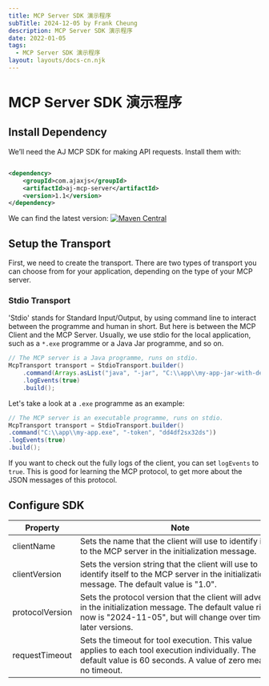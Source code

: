 ```yaml
---
title: MCP Server SDK 演示程序
subTitle: 2024-12-05 by Frank Cheung
description: MCP Server SDK 演示程序
date: 2022-01-05
tags:
  - MCP Server SDK 演示程序
layout: layouts/docs-cn.njk
---
```


# MCP Server SDK 演示程序

## Install Dependency

We’ll need the AJ MCP SDK for making API requests. Install them with:

```xml

<dependency>
    <groupId>com.ajaxjs</groupId>
    <artifactId>aj-mcp-server</artifactId>
    <version>1.1</version>
</dependency>
```

We can find the latest version:
[![Maven Central](https://img.shields.io/maven-central/v/com.ajaxjs/aj-mcp-client?label=Latest%20Release)](https://central.sonatype.com/artifact/com.ajaxjs/aj-mcp-client)

## Setup the Transport

First, we need to create the transport. There are two types of transport you can choose from for your application, depending on the type of your MCP
server.

### Stdio Transport

'Stdio' stands for Standard Input/Output, by using command line to interact between the programme and human in short. But here is between the MCP
Client
and the MCP Server. Usually, we use stdio for the local application, such as a `*.exe` programme or a Java Jar programme, and so on.

``` java
// The MCP server is a Java programme, runs on stdio.
McpTransport transport = StdioTransport.builder()
    .command(Arrays.asList("java", "-jar", "C:\\app\\my-app-jar-with-dependencies.jar"))
    .logEvents(true)
    .build();
```

Let's take a look at a `.exe` programme as an example:

``` java
// The MCP server is an executable programme, runs on stdio.
McpTransport transport = StdioTransport.builder()
.command("C:\\app\\my-app.exe", "-token", "dd4df2sx32ds"))
.logEvents(true)
.build();
```

If you want to check out the fully logs of the client, you can set `logEvents` to `true`. This is good for learning the MCP protocol, to get more
about the JSON messages of this protocol.

## Configure SDK

| Property        | Note                                                                                                                                                                              | Type of value | Example of value         |
|-----------------|-----------------------------------------------------------------------------------------------------------------------------------------------------------------------------------|---------------|--------------------------|
| clientName      | Sets the name that the client will use to identify itself to the MCP server in the initialization message.                                                                        | String        | myapp/foo-app            |
| clientVersion   | Sets the version string that the client will use to identify itself to the MCP server in the initialization message. The default value is "1.0".                                  | String        | 1.0/2.1.2                |
| protocolVersion | Sets the protocol version that the client will advertise in the initialization message. The default value right now is "2024-11-05", but will change over time in later versions. | String        | 2024-11-05               |
| requestTimeout  | Sets the timeout for tool execution. This value applies to each tool execution individually. The default value is 60 seconds. A value of zero means no timeout.                   | Duration      | `Duration.ofSeconds(60)` |

<style>
table th:nth-child(2) {
 min-width: 400px;
}
table th:nth-child(3), table td:nth-child(3) {
 min-width: 120px!important;
 width: 120px;
}

table td:nth-child(2) {
 text-align: left;
}
</style>
